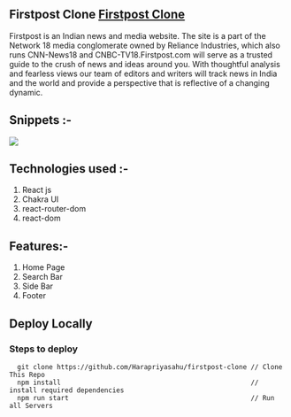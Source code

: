 ## Firstpost  Clone [Firstpost Clone](https://astounding-flan-c883fe.netlify.app/) 
Firstpost is an Indian news and media website. The site is a part of the Network 18 media conglomerate owned by Reliance Industries, which also runs CNN-News18 and CNBC-TV18.Firstpost.com will serve as a trusted guide to the crush of news and ideas around you. With thoughtful analysis and fearless views our team of editors and writers will track news in India and the world and provide a perspective that is reflective of a changing dynamic.
## Snippets :-

<img src="https://www.linkpicture.com/q/Screenshot-279.png"/>


## Technologies used :-
1) React js
2) Chakra UI
3) react-router-dom
4) react-dom

## Features:-

1) Home Page
2) Search Bar
3) Side Bar
4) Footer

## Deploy Locally

### Steps to deploy
```
  git clone https://github.com/Harapriyasahu/firstpost-clone // Clone This Repo
  npm install                                                // install required dependencies
  npm run start                                              // Run all Servers
